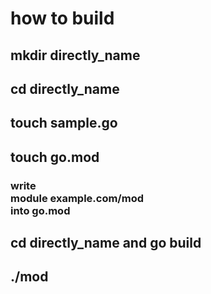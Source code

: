 # how to build

## mkdir directly_name
## cd directly_name
## touch sample.go
## touch go.mod
### write </br>module example.com/mod</br> into go.mod
## cd directly_name and go build
## ./mod
